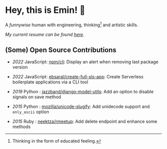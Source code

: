 # Hey, this is Emin! 👋 

A _funnywise_ human with engineering, thinking[^1] and artistic skills. 

*My current resume can be found [here](https://ebsaral.vercel.app/files/cv/english.pdf).*

## (Some) Open Source Contributions

- *2022* JavaScript: [npm/cli](https://github.com/npm/cli/pull/4191): Display an alert when removing last package version
- *2022* JavaScript: [ebsaral/create-full-sls-app](https://github.com/ebsaral/create-full-sls-app): Create Serverless boilerplate applications via a CLI tool
- *2019* Python    : [jazzband/django-model-utils](https://github.com/jazzband/django-model-utils/pull/285): Add an option to disable signals on save method
- *2015* Python    : [mozilla/unicode-slugify](https://github.com/mozilla/unicode-slugify/pull/14): Add unidecode support and `only_ascii` option
- *2015* Ruby      : [neektza/rmeetup](https://github.com/neektza/rmeetup/pull/4): Add delete endpoint and enhance some methods

  [^1]: Thinking in the form of educated[^2] feeling.
  [^2]: Educated in the form of [extensive life experience](https://github.com/ebsaral/ebsaral/blob/main/GiftsOfNature.md).
